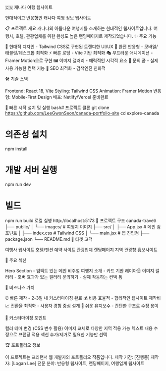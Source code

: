 🇨🇦 캐나다 여행 웹사이트

현대적이고 반응형인 캐나다 여행 정보 웹사이트

📋 프로젝트 개요
캐나다의 아름다운 여행지를 소개하는 현대적인 웹사이트입니다.
여행사, 호텔, 관광업체를 위한 완성도 높은 랜딩페이지로 제작되었습니다.
✨ 주요 기능

🎨 현대적 디자인 - Tailwind CSS로 구현된 트렌디한 UI/UX
📱 완전 반응형 - 모바일/태블릿/데스크톱 최적화
⚡ 빠른 로딩 - Vite 기반 최적화
🎭 부드러운 애니메이션 - Framer Motion으로 구현
🖼️ 이미지 갤러리 - 매력적인 시각적 요소
📝 문의 폼 - 실제 사용 가능한 컨택 기능
🎯 SEO 최적화 - 검색엔진 친화적

🛠️ 기술 스택

Frontend: React 18, Vite
Styling: Tailwind CSS
Animation: Framer Motion
반응형: Mobile-First Design
배포: Netlify/Vercel 준비완료

🚀 빠른 시작
설치 및 실행
bash# 프로젝트 클론
git clone https://github.com/LeeGwonSeon/canada-portfolio-site
cd explore-canada

# 의존성 설치
npm install

# 개발 서버 실행
npm run dev

# 빌드
npm run build
로컬 실행
http://localhost:5173
📁 프로젝트 구조
canada-travel/
├── public/
│   └── images/          # 여행지 이미지
├── src/
│   ├── App.jsx         # 메인 컴포넌트
│   ├── index.css       # Tailwind CSS
│   └── main.jsx        # 앱 진입점
├── package.json
└── README.md
🎯 타겟 고객

여행사 웹사이트
호텔/펜션 예약 사이트
관광업체 랜딩페이지
지역 관광청 홍보사이트

📸 주요 섹션

Hero Section - 임팩트 있는 메인 비주얼
여행지 소개 - 카드 기반 레이아웃
이미지 갤러리 - 호버 효과가 있는 갤러리
문의하기 - 실제 작동하는 컨택 폼

💼 비즈니스 가치

⏰ 빠른 제작 - 2-3일 내 커스터마이징 완료
💰 비용 효율적 - 합리적인 웹사이트 제작비
📈 전환율 최적화 - 사용자 경험 중심 설계
🔧 쉬운 유지보수 - 간단한 구조로 수정 용이

🎨 커스터마이징 포인트

컬러 테마 변경 (CSS 변수 활용)
이미지 교체로 다양한 지역 적용 가능
텍스트 내용 수정으로 브랜딩 적용
섹션 추가/제거로 필요한 기능만 선택


🏆 포트폴리오 정보

이 프로젝트는 프리랜서 웹 개발자의 포트폴리오 작품입니다.
제작 기간: [진행중]
제작자: [Logan Lee]
전문 분야: 반응형 웹사이트, 랜딩페이지, 여행업계 웹사이트



